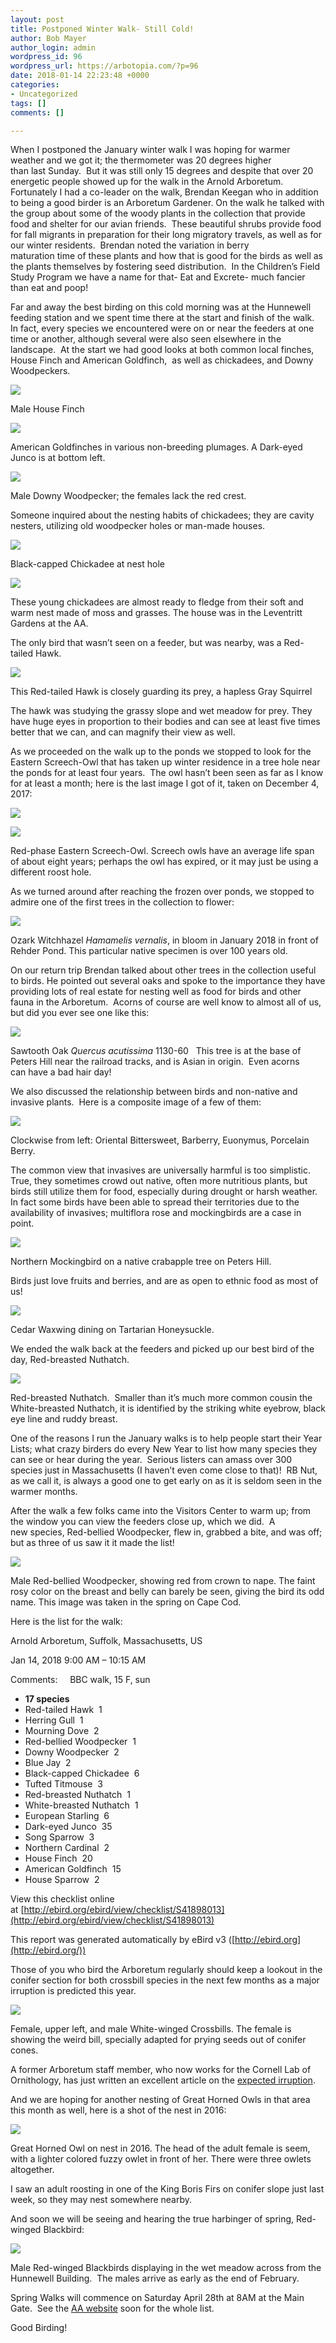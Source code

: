 ```yaml
---
layout: post
title: Postponed Winter Walk- Still Cold!
author: Bob Mayer
author_login: admin
wordpress_id: 96
wordpress_url: https://arbotopia.com/?p=96
date: 2018-01-14 22:23:48 +0000
categories:
- Uncategorized
tags: []
comments: []

---
```

When I postponed the January winter walk I was hoping for warmer weather and we got it; the thermometer was 20 degrees higher than last Sunday.  But it was still only 15 degrees and despite that over 20 energetic people showed up for the walk in the Arnold Arboretum.  Fortunately I had a co-leader on the walk, Brendan Keegan who in addition to being a good birder is an Arboretum Gardener. On the walk he talked with the group about some of the woody plants in the collection that provide food and shelter for our avian friends.  These beautiful shrubs provide food for fall migrants in preparation for their long migratory travels, as well as for our winter residents.  Brendan noted the variation in berry maturation time of these plants and how that is good for the birds as well as the plants themselves by fostering seed distribution.  In the Children’s Field Study Program we have a name for that- Eat and Excrete- much fancier than eat and poop!

Far and away the best birding on this cold morning was at the Hunnewell feeding station and we spent time there at the start and finish of the walk.  In fact, every species we encountered were on or near the feeders at one time or another, although several were also seen elsewhere in the landscape.  At the start we had good looks at both common local finches, House Finch and American Goldfinch,  as well as chickadees, and Downy Woodpeckers.

![](/images/2018/11/P1150645.jpg)

Male House Finch

![](/images/2018/11/IMG_5544.jpg)

American Goldfinches in various non-breeding plumages. A Dark-eyed Junco is at bottom left.

![](/images/2018/04/P1010496.jpg)

Male Downy Woodpecker; the females lack the red crest.

Someone inquired about the nesting habits of chickadees; they are cavity nesters, utilizing old woodpecker holes or man-made houses.

![](/images/2018/11/P1080191.jpg)

Black-capped Chickadee at nest hole

![](/images/2018/11/P1090443.jpg)

These young chickadees are almost ready to fledge from their soft and warm nest made of moss and grasses. The house was in the Leventritt Gardens at the AA.

The only bird that wasn’t seen on a feeder, but was nearby, was a Red-tailed Hawk.

![](/images/2018/11/R-T-Hawk-1.jpg)

This Red-tailed Hawk is closely guarding its prey, a hapless Gray Squirrel

The hawk was studying the grassy slope and wet meadow for prey. They have huge eyes in proportion to their bodies and can see at least five times better that we can, and can magnify their view as well.

As we proceeded on the walk up to the ponds we stopped to look for the Eastern Screech-Owl that has taken up winter residence in a tree hole near the ponds for at least four years.  The owl hasn’t been seen as far as I know for at least a month; here is the last image I got of it, taken on December 4, 2017:

![](/images/2018/11/P1010217.jpg)

![](/images/2015/10/P1010047.jpg)

Red-phase Eastern Screech-Owl. Screech owls have an average life span of about eight years; perhaps the owl has expired, or it may just be using a different roost hole.

As we turned around after reaching the frozen over ponds, we stopped to admire one of the first trees in the collection to flower:

![](/images/2018/11/P1010509.jpg)

Ozark Witchhazel _Hamamelis vernalis_, in bloom in January 2018 in front of Rehder Pond. This particular native specimen is over 100 years old.

On our return trip Brendan talked about other trees in the collection useful to birds. He pointed out several oaks and spoke to the importance they have providing lots of real estate for nesting well as food for birds and other fauna in the Arboretum.  Acorns of course are well know to almost all of us, but did you ever see one like this:

![](/images/2018/11/IMG_0789.jpg)

Sawtooth Oak _Quercus acutissima_ 1130-60   This tree is at the base of Peters Hill near the railroad tracks, and is Asian in origin.  Even acorns can have a bad hair day!

We also discussed the relationship between birds and non-native and invasive plants.  Here is a composite image of a few of them:

![](/images/2018/11/invasives-1.jpg)

Clockwise from left: Oriental Bittersweet, Barberry, Euonymus, Porcelain Berry.

The common view that invasives are universally harmful is too simplistic. True, they sometimes crowd out native, often more nutritious plants, but birds still utilize them for food, especially during drought or harsh weather.  In fact some birds have been able to spread their territories due to the availability of invasives; multiflora rose and mockingbirds are a case in point.

![](/images/2018/11/P1150229.jpg)

Northern Mockingbird on a native crabapple tree on Peters Hill.

Birds just love fruits and berries, and are as open to ethnic food as most of us!

![](/images/2018/11/P1170776.jpg)

Cedar Waxwing dining on Tartarian Honeysuckle.

We ended the walk back at the feeders and picked up our best bird of the day, Red-breasted Nuthatch.

![](/images/P1150200-1.jpg)

Red-breasted Nuthatch.  Smaller than it’s much more common cousin the White-breasted Nuthatch, it is identified by the striking white eyebrow, black eye line and ruddy breast.

One of the reasons I run the January walks is to help people start their Year Lists; what crazy birders do every New Year to list how many species they can see or hear during the year.  Serious listers can amass over 300 species just in Massachusetts (I haven’t even come close to that)!  RB Nut, as we call it, is always a good one to get early on as it is seldom seen in the warmer months.

After the walk a few folks came into the Visitors Center to warm up; from the window you can view the feeders close up, which we did.  A new species, Red-bellied Woodpecker, flew in, grabbed a bite, and was off; but as three of us saw it it made the list!

![](/images/2018/11/P1270442.jpg)

Male Red-bellied Woodpecker, showing red from crown to nape. The faint rosy color on the breast and belly can barely be seen, giving the bird its odd name. This image was taken in the spring on Cape Cod.

Here is the list for the walk:

Arnold Arboretum, Suffolk, Massachusetts, US

Jan 14, 2018 9:00 AM – 10:15 AM

Comments:     BBC walk, 15 F, sun

* **17 species**
* Red-tailed Hawk  1
* Herring Gull  1
* Mourning Dove  2
* Red-bellied Woodpecker  1
* Downy Woodpecker  2
* Blue Jay  2
* Black-capped Chickadee  6
* Tufted Titmouse  3
* Red-breasted Nuthatch  1
* White-breasted Nuthatch  1
* European Starling  6
* Dark-eyed Junco  35
* Song Sparrow  3
* Northern Cardinal  2
* House Finch  20
* American Goldfinch  15
* House Sparrow  2

View this checklist online at [http://ebird.org/ebird/view/checklist/S41898013](http://ebird.org/ebird/view/checklist/S41898013)

This report was generated automatically by eBird v3 ([http://ebird.org](http://ebird.org/))

Those of you who bird the Arboretum regularly should keep a lookout in the conifer section for both crossbill species in the next few months as a major irruption is predicted this year.

![](/images/2018/11/P1030055.jpg)

Female, upper left, and male White-winged Crossbills. The female is showing the weird bill, specially adapted for prying seeds out of conifer cones.

A former Arboretum staff member, who now works for the Cornell Lab of Ornithology, has just written an excellent article on the [expected irruption](https://www.allaboutbirds.org/a-crush-of-crossbills/).

And we are hoping for another nesting of Great Horned Owls in that area this month as well, here is a shot of the nest in 2016:

![](/images/2018/11/P1120355.jpg)

Great Horned Owl on nest in 2016. The head of the adult female is seem, with a lighter colored fuzzy owlet in front of her. There were three owlets altogether.

I saw an adult roosting in one of the King Boris Firs on conifer slope just last week, so they may nest somewhere nearby.

And soon we will be seeing and hearing the true harbinger of spring, Red-winged Blackbird:

![](/images/2018/11/P1130421.jpg)

Male Red-winged Blackbirds displaying in the wet meadow across from the Hunnewell Building.  The males arrive as early as the end of February.

Spring Walks will commence on Saturday April 28th at 8AM at the Main Gate.  See the [AA website](https://www.arboretum.harvard.edu/) soon for the whole list.

Good Birding!